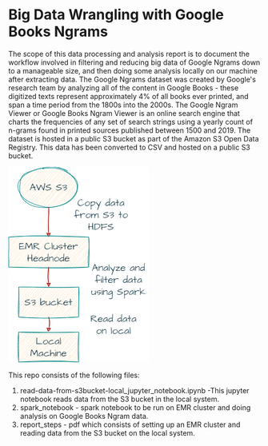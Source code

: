 # Big Data Wrangling with Google Books Ngrams

The scope of this data processing and analysis report is to document the workflow involved in filtering and reducing big data of Google Ngrams down to a manageable size, and then doing some analysis locally on our machine after extracting data.
The Google Ngrams dataset was created by Google's research team by analyzing all of the content in Google Books - these digitized texts represent approximately 4% of all books ever printed, and span a time period from the 1800s into the 2000s. The Google Ngram Viewer or Google Books Ngram Viewer is an online search engine that charts the frequencies of any set of search strings using a yearly count of n-grams found in printed sources published between 1500 and 2019.
The dataset is hosted in a public S3 bucket as part of the Amazon S3 Open Data Registry. This data has been converted to CSV and hosted on a public S3 bucket.

![image](flow-dia.png)


This repo consists of the following files:
1. read-data-from-s3bucket-local_jupyter_notebook.ipynb -This jupyter notebook reads data from the S3 bucket in the local system.
2. spark_notebook - spark notebook to be run on EMR cluster and doing analysis on Google Books Ngram data.
3. report_steps - pdf which consists of setting up an EMR cluster and reading data from the S3 bucket on the local system.
